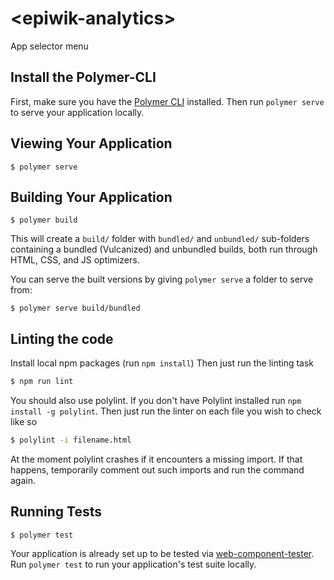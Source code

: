 # \<epiwik-analytics\>

App selector menu

## Install the Polymer-CLI

First, make sure you have the [Polymer CLI](https://www.npmjs.com/package/polymer-cli) installed. Then run `polymer serve` to serve your application locally.

## Viewing Your Application

```
$ polymer serve
```

## Building Your Application

```
$ polymer build
```

This will create a `build/` folder with `bundled/` and `unbundled/` sub-folders
containing a bundled (Vulcanized) and unbundled builds, both run through HTML,
CSS, and JS optimizers.

You can serve the built versions by giving `polymer serve` a folder to serve
from:

```
$ polymer serve build/bundled
```

## Linting the code

Install local npm packages (run `npm install`)
Then just run the linting task

```bash
$ npm run lint
```
You should also use polylint. If you don't have Polylint installed run `npm install -g polylint`.
Then just run the linter on each file you wish to check like so

```bash
$ polylint -i filename.html
```
At the moment polylint crashes if it encounters a missing import. If that happens, temporarily comment out such imports and run the command again.

## Running Tests

```
$ polymer test
```

Your application is already set up to be tested via [web-component-tester](https://github.com/Polymer/web-component-tester). Run `polymer test` to run your application's test suite locally.
